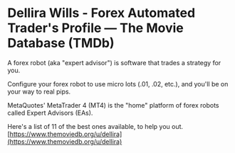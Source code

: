 # Dellira Wills - Forex Automated Trader's Profile — The Movie Database (TMDb)


A forex robot (aka "expert advisor") is software that trades a strategy for you.

Configure your forex robot to use micro lots (.01, .02, etc.), and you'll be on your way to real pips.

MetaQuotes' MetaTrader 4 (MT4) is the "home" platform of forex robots called Expert Advisors (EAs).

Here's a list of 11 of the best ones available, to help you out.
[https://www.themoviedb.org/u/dellira](https://www.themoviedb.org/u/dellira)
